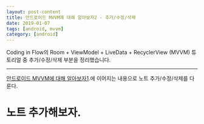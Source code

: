 ```yaml
---
layout: post-content
title: 안드로이드 MVVM에 대해 알아보자2 - 추가/수정/삭제
date: 2019-01-07
tags: [android, mvvm]
category: [android]
---
```


Coding in Flow의  Room + ViewModel + LiveData + RecyclerView (MVVM) 튜토리얼 중 추가/수정/삭제 부분을 정리했습니다.

---

[안드로이드 MVVM에 대해 알아보자1](/android-mvvm/).에 이어지는 내용으로 노트 추가/수정/삭제를 다룬다.

# 노트 추가해보자.


